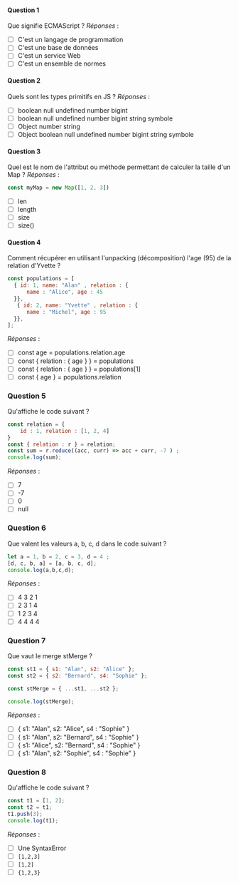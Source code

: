 #### Question 1
Que signifie ECMAScript ?
*Réponses* :
* [ ] C'est un langage de programmation
* [ ] C'est une base de données
* [ ] C'est un service Web
* [ ] C'est un ensemble de normes

#### Question 2
Quels sont les types primitifs en JS ?
*Réponses* :
* [ ] boolean null undefined number bigint
* [ ] boolean null undefined number bigint string symbole
* [ ] Object number string
* [ ] Object boolean null undefined number bigint string symbole

#### Question 3
Quel est le nom de l'attribut ou méthode permettant de calculer la taille d'un Map ?
*Réponses* :
```javascript
const myMap = new Map([1, 2, 3])
```
* [ ] len
* [ ] length
* [ ] size
* [ ] size()

#### Question 4

Comment récupérer en utilisant l'unpacking (décomposition) l'age (95) de la relation d'Yvette ?
```javascript
const populations = [
  { id: 1, name: "Alan" , relation : {
      name : "Alice", age : 45
  }},
   { id: 2, name: "Yvette" , relation : {
      name : "Michel", age : 95
  }},
];
```
*Réponses* :
* [ ] const age = populations.relation.age
* [ ] const { relation : { age } } = populations
* [ ] const { relation : { age } } = populations[1]
* [ ] const { age } = populations.relation

### Question 5

Qu'affiche le code suivant ?
```javascript
const relation = {
    id : 1, relation : [1, 2, 4]
}
const { relation : r } = relation;
const sum = r.reduce((acc, curr) => acc + curr, -7 ) ;
console.log(sum);
```
*Réponses* :
* [ ] 7
* [ ] -7
* [ ] 0
* [ ] null

### Question 6

Que valent les valeurs a, b, c, d dans le code suivant ?
```javascript
let a = 1, b = 2, c = 3, d = 4 ;
[d, c, b, a] = [a, b, c, d];
console.log(a,b,c,d);
```
*Réponses* :
* [ ] 4 3 2 1
* [ ] 2 3 1 4
* [ ] 1 2 3 4
* [ ] 4 4 4 4

### Question 7
Que vaut le merge stMerge ? 
```javascript
const st1 = { s1: "Alan", s2: "Alice" };
const st2 = { s2: "Bernard", s4: "Sophie" };

const stMerge = { ...st1, ...st2 };

console.log(stMerge);
```
*Réponses* :
* [ ] { s1: "Alan", s2: "Alice", s4 : "Sophie" }
* [ ] { s1: "Alan", s2: "Bernard", s4 : "Sophie" }
* [ ] { s1: "Alice", s2: "Bernard", s4 : "Sophie" }
* [ ] { s1: "Alan", s2: "Sophie", s4 : "Sophie" }

### Question 8
Qu'affiche le code suivant ?
```javascript
const t1 = [1, 2];
const t2 = t1;
t1.push(3);
console.log(t1);
```
*Réponses* :
* [ ] Une SyntaxError     
* [ ] `[1,2,3]`
* [ ] `[1,2]`
* [ ] `{1,2,3}`